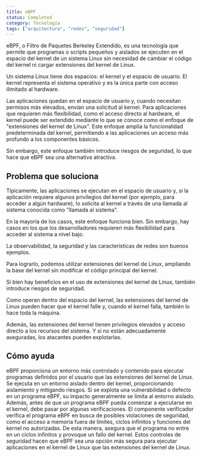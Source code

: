 ```yaml
---
title: eBPF
status: Completed
category: Tecnología
tags: ["arquitectura", "redes", "seguridad"]
---
```


eBPF, o Filtro de Paquetes Berkeley Extendido, es una tecnología que permite que programas o scripts pequeños y aislados se ejecuten en el espacio del kernel de un sistema Linux sin necesidad de cambiar el código del kernel ni cargar extensiones del kernel de Linux.

Un sistema Linux tiene dos espacios: el kernel y el espacio de usuario. 
El kernel representa el sistema operativo y es la única parte con acceso ilimitado al hardware. 

Las aplicaciones quedan en el espacio de usuario y, cuando necesitan permisos más elevados,
envían una solicitud al kernel.
Para aplicaciones que requieren más flexibilidad, como el acceso directo al hardware, el kernel puede ser extendido mediante lo que se conoce como el enfoque de "extensiones del kernel de Linux". Este enfoque amplía la funcionalidad predeterminada del kernel, permitiendo a las aplicaciones un acceso más profundo a los componentes básicos. 

Sin embargo, este enfoque también introduce riesgos de seguridad, lo que hace que eBPF sea una alternativa atractiva.

## Problema que soluciona
Típicamente, las aplicaciones se ejecutan en el espacio de usuario y, si la aplicación requiere algunos privilegios del kernel (por ejemplo, para acceder a algún hardware), lo solicita al kernel a través de una llamada al sistema conocida como "llamada al sistema".  

En la mayoría de los casos, este enfoque funciona bien. Sin embargo, hay casos en los que los desarrolladores requieren más flexibilidad para acceder al sistema a nivel bajo.

La observabilidad, la seguridad y las características de redes son buenos ejemplos.

Para lograrlo, podemos utilizar extensiones del kernel de Linux, ampliando la base del kernel sin modificar el código principal del kernel. 

Si bien hay beneficios en el uso de extensiones del kernel de Linux, también introduce riesgos de seguridad. 

Como operan dentro del espacio del kernel, las extensiones del kernel de Linux pueden hacer que el kernel falle y, cuando el kernel falla, también lo hace toda la máquina.

Además, las extensiones del kernel tienen privilegios elevados y acceso directo a los recursos del sistema. Y si no están adecuadamente aseguradas, los atacantes pueden explotarlas.

## Cómo ayuda
eBPF proporciona un entorno más controlado y contenido para ejecutar programas definidos por el usuario que las extensiones del kernel de Linux.
Se ejecuta en un entorno aislado dentro del kernel, proporcionando aislamiento y mitigando riesgos. 
Si se explota una vulnerabilidad o defecto en un programa eBPF, su impacto generalmente se limita al entorno aislado.
Además, antes de que un programa eBPF pueda comenzar a ejecutarse en el kernel, debe pasar por algunas verificaciones. 
El componente verificador verifica el programa eBPF en busca de posibles violaciones de seguridad, como el acceso a memoria fuera de límites, ciclos infinitos y funciones del kernel no autorizadas.
De esta manera, asegura que el programa no entre en un ciclos infinitos y provoque un fallo del kernel.
Estos controles de seguridad hacen que eBPF sea una opción más segura para ejecutar aplicaciones en el kernel de Linux que las extensiones del kernel de Linux.